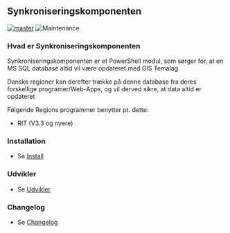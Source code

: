 ## Synkroniseringskomponenten ##

[![master](https://img.shields.io/badge/master-stable-green.svg?maxAge=2592000)]()
![Maintenance](https://img.shields.io/badge/Maintained-Yes-green.svg)

### Hvad er Synkroniseringskomponenten ###

Synkroniseringskomponenten er et PowerShell modul, som sørger for, at en MS SQL database altid vil være opdateret med GIS Temalag

Danske regioner kan derefter trække på denne database fra deres forskellige programer/Web-Apps, og vil derved sikre, at data altid er opdateret

Følgende Regions programmer benytter pt. dette:

* RIT (V3.3 og nyere)

### Installation ###

* Se [Install](https://github.com/Danske-Regioner-Miljoe-Tvaerregional/PowerShell-RIT/blob/master/INSTALL.MD)

### Udvikler ###

* Se [Udvikler](https://github.com/Danske-Regioner-Miljoe-Tvaerregional/PowerShell-RIT/blob/master/DEVELOPER.MD)

### Changelog ###

* Se [Changelog](https://github.com/Danske-Regioner-Miljoe-Tvaerregional/PowerShell-RIT/blob/master/CHANGELOG.MD)
